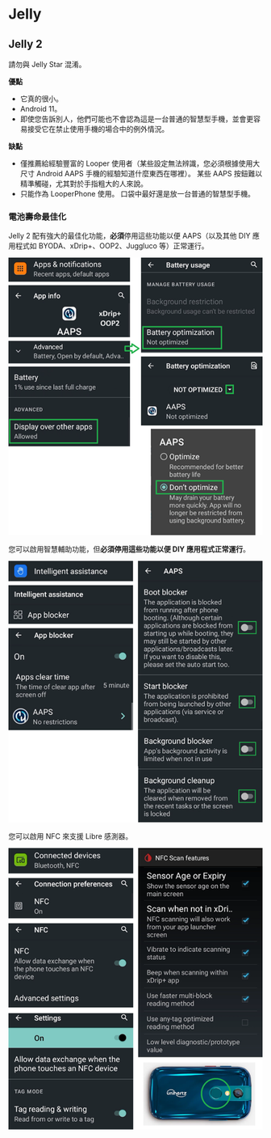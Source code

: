 # Jelly

## Jelly 2

請勿與 Jelly Star 混淆。

**優點**

* 它真的很小。
* Android 11。
* 即使您告訴別人，他們可能也不會認為這是一台普通的智慧型手機，並會更容易接受它在禁止使用手機的場合中的例外情況。

**缺點**

* 僅推薦給經驗豐富的 Looper 使用者（某些設定無法辨識，您必須根據使用大尺寸 Android AAPS 手機的經驗知道什麼東西在哪裡）。 某些 AAPS 按鈕難以精準觸碰，尤其對於手指粗大的人來說。
* 只能作為 LooperPhone 使用。 口袋中最好還是放一台普通的智慧型手機。 

### 電池壽命最佳化

Jelly 2 配有強大的最佳化功能，**必須**停用這些功能以便 AAPS（以及其他 DIY 應用程式如 BYODA、xDrip+、OOP2、Juggluco 等）正常運行。

![](../images/Jelly_Settings1.png)

您可以啟用智慧輔助功能，但**必須停用這些功能以便 DIY 應用程式正常運行**。

![](../images/Jelly_Settings2.png)

您可以啟用 NFC 來支援 Libre 感測器。

![](../images/Jelly_Settings3.png)